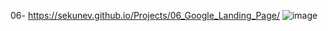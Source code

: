 06- https://sekunev.github.io/Projects/06_Google_Landing_Page/
![image](https://user-images.githubusercontent.com/101554737/184587683-eeeb960c-d3d0-4fe7-b0db-6daea6aa3515.png)